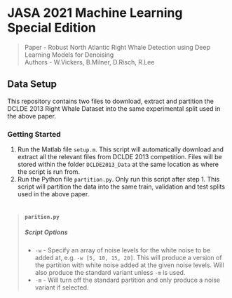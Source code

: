 # JASA 2021 Machine Learning Special Edition
>Paper - Robust North Atlantic Right Whale Detection using Deep Learning Models for Denoising   
>Authors - W.Vickers, B.Milner, D.Risch, R.Lee
## Data Setup
This repository contains two files to download, extract and partition the DCLDE 2013 Right Whale Dataset into the same experimental split used in the above paper.   

### Getting Started
1. Run the Matlab file ```setup.m```. This script will automatically download and extract all the relevant files from DCLDE 2013 competition. Files will be stored within the folder ```DCLDE2013_Data``` at the same location as where the script is run from. 
2. Run the Python file ```partition.py```. Only run this script after step 1. This script will partition the data into the same train, validation and test splits used in the above paper.</br></br> 

> #### ```parition.py```
> ##### Script Options
> * `-w` - Specify an array of noise levels for the white noise to be added at, e.g. `-w [5, 10, 15, 20]`. This will produce a version of the partition with white noise added at the given noise levels. Will also produce the standard variant unless `-m` is used.
> * `-m` - Will turn off the standard partition and only produce a noise variant if selected.
